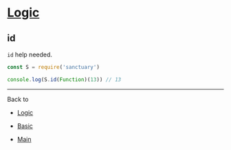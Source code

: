 # [Logic](../README.md)

## id

`id` help needed.

```js
const S = require('sanctuary')

console.log(S.id(Function)(13)) // 13
```

----------

Back to

- [Logic](README.md)

- [Basic](../README.md)

- [Main](../../README.md)
